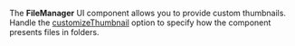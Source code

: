The **FileManager** UI component allows you to provide custom thumbnails. Handle the [customizeThumbnail](/Documentation/ApiReference/UI_Widgets/dxFileManager/Configuration/#customizeThumbnail) option to specify how the component presents files in folders.
